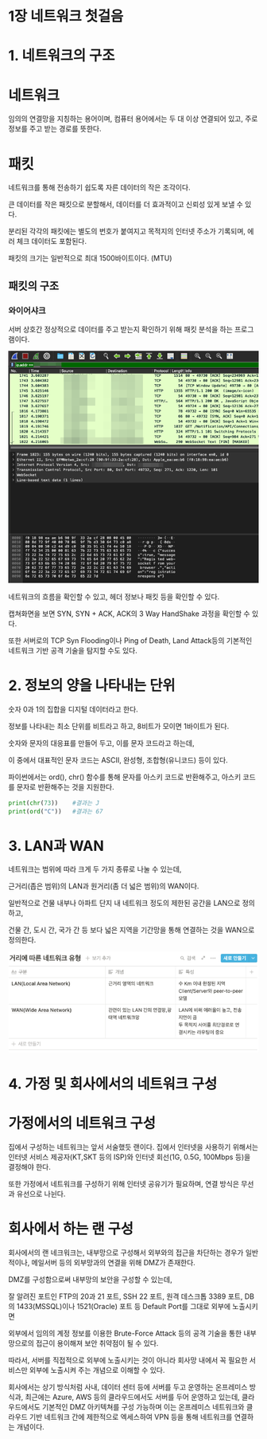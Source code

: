 # 1장 네트워크 첫걸음

# 1. 네트워크의 구조

# 네트워크

임의의 연결망을 지칭하는 용어이며, 컴퓨터 용어에서는 두 대 이상 연결되어 있고, 주로 정보를 주고 받는 경로를 뜻한다.

# 패킷

네트워크를 통해 전송하기 쉽도록 자른 데이터의 작은 조각이다.

큰 데이터를 작은 패킷으로 분할해서, 데이터를 더 효과적이고 신뢰성 있게 보낼 수 있다.

분리된 각각의 패킷에는 별도의 번호가 붙여지고 목적지의 인터넷 주소가 기록되며, 에러 체크 데이터도 포함된다.

패킷의 크기는 일반적으로 최대 1500바이트이다. (MTU)

## 패킷의 구조

### 와이어샤크

서버 상호간 정상적으로 데이터를 주고 받는지 확인하기 위해 패킷 분석을 하는 프로그램이다.

![images/1/1.png](images/1/1.png)

네트워크의 흐름을 확인할 수 있고, 헤더 정보나 패킷 등을 확인할 수 있다. 

캡쳐화면을 보면 SYN, SYN + ACK, ACK의 3 Way HandShake 과정을 확인할 수 있다.

또한 서버로의 TCP Syn Flooding이나 Ping of Death, Land Attack등의 기본적인 네트워크 기반 공격 기술을 탐지할 수도 있다.

# 2. 정보의 양을 나타내는 단위

숫자 0과 1의 집합을 디지털 데이터라고 한다.

정보를 나타내는 최소 단위를 비트라고 하고, 8비트가 모이면 1바이트가 된다.

숫자와 문자의 대응표를 만들어 두고, 이를 문자 코드라고 하는데,

이 중에서 대표적인 문자 코드는 ASCII, 완성형, 조합형(유니코드) 등이 있다.

파이썬에서는 ord(), chr() 함수를 통해 문자를 아스키 코드로 반환해주고, 아스키 코드를 문자로 반환해주는 것을 지원한다.

```python
print(chr(73))    #결과는 J
print(ord("C"))   #결과는 67
```

# 3. LAN과 WAN

네트워크는 범위에 따라 크게 두 가지 종류로 나눌 수 있는데,

근거리(좁은 범위)의 LAN과 원거리(좀 더 넓은 범위)의 WAN이다.

일반적으로 건물 내부나 아파트 단지 내 네트워크 정도의 제한된 공간을 LAN으로 정의하고,

건물 간, 도시 간, 국가 간 등 보다 넓은 지역을 기간망을 통해 연결하는 것을 WAN으로 정의한다.

![images/1/2.png](images/1/2.png)




# 4. 가정 및 회사에서의 네트워크 구성

# 가정에서의 네트워크 구성

집에서 구성하는 네트워크는 앞서 서술했듯 랜이다. 집에서 인터넷을 사용하기 위해서는 인터넷 서비스 제공자(KT,SKT 등의 ISP)와 인터넷 회선(1G, 0.5G, 100Mbps 등)을 결정해야 한다.

또한 가정에서 네트워크를 구성하기 위해 인터넷 공유기가 필요하며, 연결 방식은 무선과 유선으로 나뉜다.

# 회사에서 하는 랜 구성

회사에서의 랜 네크워크는, 내부망으로 구성해서 외부와의 접근을 차단하는 경우가 일반적이나, 메일서버 등의 외부망과의 연결을 위해 DMZ가 존재한다.

DMZ를 구성함으로써 내부망의 보안을 구성할 수 있는데,

잘 알려진 포트인 FTP의 20과 21 포트, SSH 22 포트, 원격 데스크톱 3389 포트, DB의 1433(MSSQL)이나 1521(Oracle) 포트 등 Default Port를 그대로 외부에 노출시키면

외부에서 임의의 계정 정보를 이용한 Brute-Force Attack 등의 공격 기술을 통한 내부망으로의 접근이 용이해져 보안 취약점이 될 수 있다.

따라서, 서버를 직접적으로 외부에 노출시키는 것이 아니라 회사망 내에서 꼭 필요한 서비스만 외부에 노출시켜 주는 개념으로 이해할 수 있다.

회사에서는 상기 방식처럼 사내, 데이터 센터 등에 서버를 두고 운영하는 온프레미스 방식과, 최근에는 Azure, AWS 등의 클라우드에서도 서버를 두어 운영하고 있는데, 클라우드에서도 기본적인 DMZ 아키텍쳐를 구성 가능하며 이는 온프레미스 네트워크와 클라우드 기반 네트워크 간에 제한적으로 엑세스하여 VPN 등을 통해 네트워크를 연결하는 개념이다.
